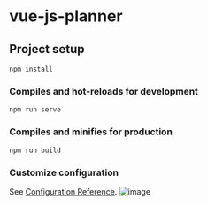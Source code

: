 # vue-js-planner

## Project setup
```
npm install
```

### Compiles and hot-reloads for development
```
npm run serve
```

### Compiles and minifies for production
```
npm run build
```

### Customize configuration
See [Configuration Reference](https://cli.vuejs.org/config/).
![image](https://github.com/mehmettas1/vue-js-blog-appp/assets/101858286/2753f9e3-ff18-475c-8d56-d56172e24ff9)
